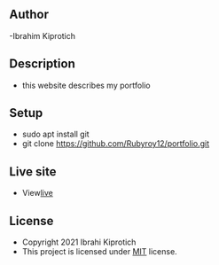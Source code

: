 ## Author
-Ibrahim Kiprotich
## Description
- this website describes my portfolio
## Setup
- sudo apt install git
- git clone https://github.com/Rubyroy12/portfolio.git

## Live site
- View[live](https://rubyroy12.github.io/portfolio/)
## License
- Copyright 2021 Ibrahi Kiprotich
- This project is licensed under [MIT](LICENSE.md) license.
